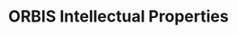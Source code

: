 ---
contributors:
- Bureau van Dijk
cost: not free, cost varies
description: Database that links patents to companies
last_edit: Thu, 23 Jan 2025 07:25:31 GMT
location: https://www.bvdinfo.com/en-gb/our-products/data/international/orbis-intellectual-property
maintained_by: Bureau van Dijk
open_access: 'FALSE'
shortname: orbis
tags:
- IP
- patents
- litigation
title: ORBIS Intellectual Properties
uuid: 0bc57422-806c-4b79-be13-041f7199d148
versioning: 'FALSE'
---
